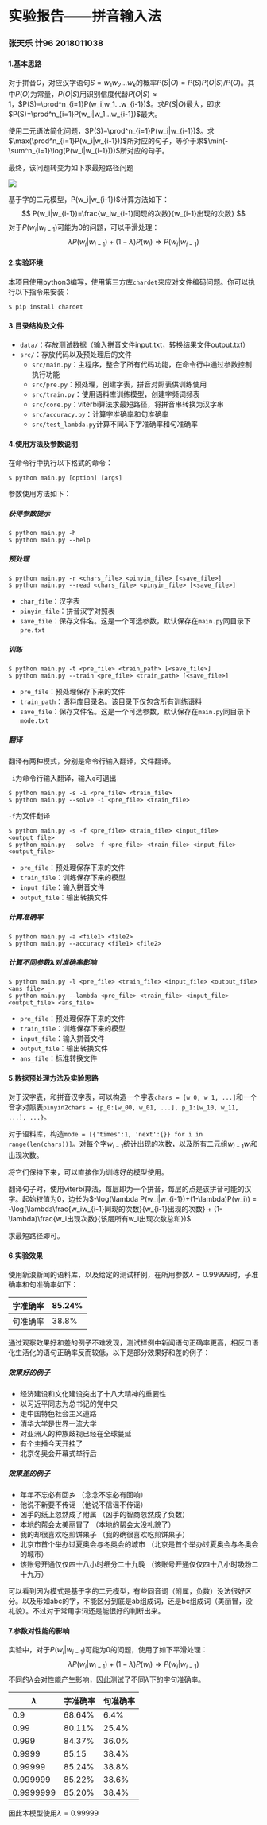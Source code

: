 # 实验报告——拼音输入法

### 张天乐 计96 2018011038

#### 1.基本思路

对于拼音$O$，对应汉字语句$S = w_1w_2…w_k$的概率$P(S|O)=P(S)P(O|S)/P(O)$。其中$P(O)$为常量，$P(O|S)$用识别信度代替$P(O|S) \approx 1$，$P(S)=\prod^n_{i=1}P(w_i|w_1...w_{i-1})$。求$P(S|O)$最大，即求$P(S)=\prod^n_{i=1}P(w_i|w_1...w_{i-1})$最大。

使用二元语法简化问题，$P(S)=\prod^n_{i=1}P(w_i|w_{i-1})$。求$\max(\prod^n_{i=1}P(w_i|w_{i-1}))$所对应的句子，等价于求$\min(-\sum^n_{i=1}\log(P(w_i|w_{i-1})))$所对应的句子。

最终，该问题转变为如下求最短路径问题

![](./img/mode.png)

基于字的二元模型，P(w_i|w_{i-1})$计算方法如下：
$$
P(w_i|w_{i-1})=\frac{w_iw_{i-1}同现的次数}{w_{i-1}出现的次数}
$$
对于$P(w_i|w_{i-1})$可能为0的问题，可以平滑处理：
$$
\lambda P(w_i|w_{i-1})+(1-\lambda)P(w_i) \Rightarrow P(w_i|w_{i-1})
$$


#### 2.实验环境  

本项目使用python3编写，使用第三方库`chardet`来应对文件编码问题。你可以执行以下指令来安装：

```
$ pip install chardet
```



#### 3.目录结构及文件

* `data/`：存放测试数据（输入拼音文件input.txt，转换结果文件output.txt）
* `src/`：存放代码以及预处理后的文件
  * `src/main.py`：主程序，整合了所有代码功能，在命令行中通过参数控制执行功能
  * `src/pre.py`：预处理，创建字表，拼音对照表供训练使用
  * `src/train.py`：使用语料库训练模型，创建字频词频表
  * `src/core.py`：viterbi算法求最短路径，将拼音串转换为汉字串
  * `src/accuracy.py`：计算字准确率和句准确率
  * `src/test_lambda.py`计算不同$\lambda$下字准确率和句准确率



#### 4.使用方法及参数说明

在命令行中执行以下格式的命令：

```
$ python main.py [option] [args]
```

参数使用方法如下：

##### 获得参数提示

```
$ python main.py -h
$ python main.py --help
```

##### 预处理

```
$ python main.py -r <chars_file> <pinyin_file> [<save_file>]
$ python main.py --read <chars_file> <pinyin_file> [<save_file>]
```

* `char_file`：汉字表
* `pinyin_file`：拼音汉字对照表
* `save_file`：保存文件名。这是一个可选参数，默认保存在`main.py`同目录下`pre.txt`

##### 训练

```
$ python main.py -t <pre_file> <train_path> [<save_file>]
$ python main.py --train <pre_file> <train_path> [<save_file>]
```

* `pre_file`：预处理保存下来的文件
* `train_path`：语料库目录名。该目录下仅包含所有训练语料
* `save_file`：保存文件名。这是一个可选参数，默认保存在`main.py`同目录下`mode.txt`

##### 翻译

翻译有两种模式，分别是命令行输入翻译，文件翻译。

`-i`为命令行输入翻译，输入`q`可退出

```
$ python main.py -s -i <pre_file> <train_file>
$ python main.py --solve -i <pre_file> <train_file>
```

`-f`为文件翻译

```
$ python main.py -s -f <pre_file> <train_file> <input_file> <output_file>
$ python main.py --solve -f <pre_file> <train_file> <input_file> <output_file>
```

* `pre_file`：预处理保存下来的文件
* `train_file`：训练保存下来的模型
* `input_file`：输入拼音文件
* `output_file`：输出转换文件

##### 计算准确率

```
$ python main.py -a <file1> <file2>
$ python main.py --accuracy <file1> <file2>
```

##### 计算不同参数$\lambda$对准确率影响

```
$ python main.py -l <pre_file> <train_file> <input_file> <output_file> <ans_file>
$ python main.py --lambda <pre_file> <train_file> <input_file> <output_file> <ans_file>
```

* `pre_file`：预处理保存下来的文件
* `train_file`：训练保存下来的模型
* `input_file`：输入拼音文件
* `output_file`：输出转换文件
* `ans_file`：标准转换文件



#### 5.数据预处理方法及实验思路

对于汉字表，和拼音汉字表，可以构造一个字表`chars = [w_0, w_1, ...]`和一个音字对照表`pinyin2chars = {p_0:[w_00, w_01, ...], p_1:[w_10, w_11, ...], ...}`。

对于语料库，构造`mode = [{'times':1, 'next':{}} for i in range(len(chars))]`。对每个字$w_{i-1}$统计出现的次数，以及所有二元组$w_{i-1}w_i$和出现次数。

将它们保持下来，可以直接作为训练好的模型使用。

翻译句子时，使用viterbi算法，每层即为一个拼音，每层的点是该拼音可能的汉字。起始权值为0，边长为$-\log(\lambda P(w_i|w_{i-1})+(1-\lambda)P(w_i)) = -\log(\lambda\frac{w_iw_{i-1}同现的次数}{w_{i-1}出现的次数} + (1-\lambda)\frac{w_i出现次数}{该层所有w_i出现次数总和})$

求最短路径即可。

####  

#### 6.实验效果

使用新浪新闻的语料库，以及给定的测试样例，在所用参数$\lambda=0.99999$时，子准确率和句准确率如下：

| 字准确率 | 85.24% |
| -------- | ------ |
| 句准确率 | 38.8%  |

通过观察效果好和差的例子不难发现，测试样例中新闻语句正确率更高，相反口语化生活化的语句正确率反而较低，以下是部分效果好和差的例子：

##### 效果好的例子

* 经济建设和文化建设突出了十八大精神的重要性
* 以习近平同志为总书记的党中央
* 走中国特色社会主义道路
* 清华大学是世界一流大学
* 对亚洲人的种族歧视已经在全球蔓延
* 有个主播今天开挂了
* 北京冬奥会开幕式举行后

##### 效果差的例子

* 年年不忘必有回乡 （念念不忘必有回响）
* 他说不新要不传谣 （他说不信谣不传谣）
* 凶手的纸上忽然成了附属 （凶手的智商忽然成了负数）
* 本地的帮会太美丽冒了 （本地的帮会太没礼貌了）
* 我的却很喜欢吃煎饼果子 （我的确很喜欢吃煎饼果子）
* 北京市首个举办过夏奥会与冬奥会的城市 （北京是首个举办过夏奥会与冬奥会的城市）
* 该账号开通仅仅四十八小时细分二十九晚 （该账号开通仅仅四十八小时吸粉二十九万）

可以看到因为模式是基于字的二元模型，有些同音词（附属，负数）没法很好区分。以及形如abc的字，不能区分到底是ab组成词，还是bc组成词（美丽冒，没礼貌）。不过对于常用字词还是能很好的判断出来。



#### 7.参数对性能的影响  

实验中，对于$P(w_i|w_{i-1})$可能为0的问题，使用了如下平滑处理：
$$
\lambda P(w_i|w_{i-1})+(1-\lambda)P(w_i) \Rightarrow P(w_i|w_{i-1})
$$
不同的$\lambda$会对性能产生影响，因此测试了不同$\lambda$下的字句准确率。

| $\lambda$ | 字准确率 | 句准确率 |
| --------- | -------- | -------- |
| 0.9       | 68.64%   | 6.4%     |
| 0.99      | 80.11%   | 25.4%    |
| 0.999     | 84.37%   | 36.0%    |
| 0.9999    | 85.15    | 38.4%    |
| 0.99999   | 85.24%   | 38.8%    |
| 0.999999  | 85.22%   | 38.6%    |
| 0.9999999 | 85.20%   | 38.4%    |

因此本模型使用$\lambda=0.99999$
